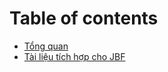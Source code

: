 # Table of contents

* [Tổng quan](README.md)
* [Tài liệu tích hợp cho JBF](ta-i-lie-u-tich-ho-p-cho-jbf.md)
